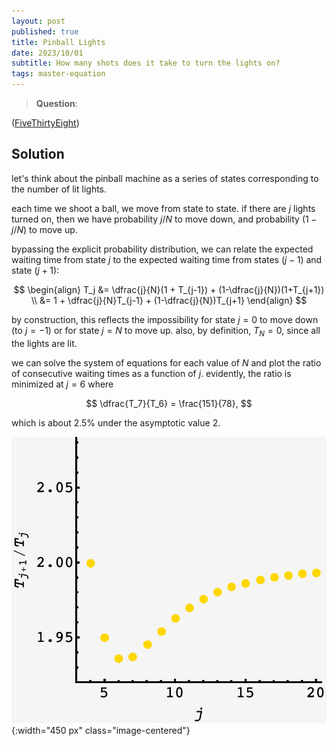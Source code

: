 ```yaml
---
layout: post
published: true
title: Pinball Lights
date: 2023/10/01
subtitle: How many shots does it take to turn the lights on?
tags: master-equation
---
```


>**Question**:

<!--more-->

([FiveThirtyEight](URL))

## Solution

let's think about the pinball machine as a series of states corresponding to the number of lit lights.

each time we shoot a ball, we move from state to state. if there are $j$ lights turned on, then we have probability $j/N$ to move down, and probability $(1-j/N)$ to move up.

bypassing the explicit probability distribution, we can relate the expected waiting time from state $j$ to the expected waiting time from states $(j-1)$ and state $(j+1)$:

$$ 
\begin{align}
  T_j &= \dfrac{j}{N}(1 + T_{j-1})  + (1-\dfrac{j}{N})(1+T_{j+1}) \\
      &= 1 + \dfrac{j}{N}T_{j-1}  + (1-\dfrac{j}{N})T_{j+1}
\end{align}
$$

by construction, this reflects the impossibility for state $j=0$ to move down (to $j=-1$) or for state $j=N$ to move up. also, by definition, $T_N = 0,$  since all the lights are lit.

we can solve the system of equations for each value of $N$ and plot the ratio of consecutive waiting times as a function of $j.$ evidently, the ratio is minimized at $j=6$ where 

$$ \dfrac{T_7}{T_6} = \frac{151}{78}, $$

which is about $2.5\%$ under the asymptotic value $2.$

![](/img/2023-10-01-pinball-plot.png){:width="450 px" class="image-centered"}



<br>
